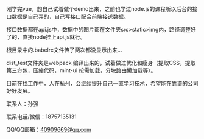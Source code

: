 刚学完vue，想自己试着做个demo出来，之前也学过node.js的课程所以后台的接口数据是自己弄的，自己写接口配合前端接送数据。

接口数据都在api.js中，数据中的图片都在文件夹src>static>img内，路径调整好了的，直接node挂上api.js就行。

根目录中的.babelrc文件传了两次都没显示出来...

dist_test文件夹是webpack 编译出来的，试着做过优化和瘦身（提取CSS，提取第三方包，压缩代码，mint-ui 按需加载，分块路由懒加载等）。

目前在找工作中，人在杭州，会继续提升自己一直学习技术，希望能在靠谱的公司好好发展。



联系人：孙强

联系电话/微信：18757135131

QQ/QQ邮箱：40909669@qq.com
